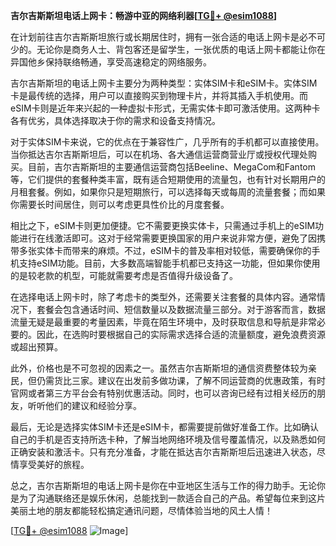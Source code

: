 **吉尔吉斯斯坦电话上网卡：畅游中亚的网络利器[[TG💪+ @esim1088](https://t.me/s/esim1088)]**

在计划前往吉尔吉斯斯坦旅行或长期居住时，拥有一张合适的电话上网卡是必不可少的。无论你是商务人士、背包客还是留学生，一张优质的电话上网卡都能让你在异国他乡保持联络畅通，享受高速稳定的网络服务。

吉尔吉斯斯坦的电话上网卡主要分为两种类型：实体SIM卡和eSIM卡。实体SIM卡是最传统的选择，用户可以直接购买到物理卡片，并将其插入手机使用。而eSIM卡则是近年来兴起的一种虚拟卡形式，无需实体卡即可激活使用。这两种卡各有优劣，具体选择取决于你的需求和设备支持情况。

对于实体SIM卡来说，它的优点在于兼容性广，几乎所有的手机都可以直接使用。当你抵达吉尔吉斯斯坦后，可以在机场、各大通信运营商营业厅或授权代理处购买。目前，吉尔吉斯斯坦的主要通信运营商包括Beeline、MegaCom和Fantom等，它们提供的套餐种类丰富，既有适合短期使用的流量包，也有针对长期用户的月租套餐。例如，如果你只是短期旅行，可以选择每天或每周的流量套餐；而如果你需要长时间居住，则可以考虑更具性价比的月度套餐。

相比之下，eSIM卡则更加便捷。它不需要更换实体卡，只需通过手机上的eSIM功能进行在线激活即可。这对于经常需要更换国家的用户来说非常方便，避免了因携带多张实体卡而带来的麻烦。不过，eSIM卡的普及率相对较低，需要确保你的手机支持eSIM功能。目前，大多数高端智能手机都已支持这一功能，但如果你使用的是较老款的机型，可能就需要考虑是否值得升级设备了。

在选择电话上网卡时，除了考虑卡的类型外，还需要关注套餐的具体内容。通常情况下，套餐会包含通话时间、短信数量以及数据流量三部分。对于游客而言，数据流量无疑是最重要的考量因素，毕竟在陌生环境中，及时获取信息和导航是非常必要的。因此，在选购时要根据自己的实际需求选择合适的流量额度，避免浪费资源或超出预算。

此外，价格也是不可忽视的因素之一。虽然吉尔吉斯斯坦的通信资费整体较为亲民，但仍需货比三家。建议在出发前多做功课，了解不同运营商的优惠政策，有时官网或者第三方平台会有特别优惠活动。同时，也可以咨询已经有过相关经历的朋友，听听他们的建议和经验分享。

最后，无论是选择实体SIM卡还是eSIM卡，都需要提前做好准备工作。比如确认自己的手机是否支持所选卡种，了解当地网络环境及信号覆盖情况，以及熟悉如何正确安装和激活卡。只有充分准备，才能在抵达吉尔吉斯斯坦后迅速进入状态，尽情享受美好的旅程。

总之，吉尔吉斯斯坦的电话上网卡是你在中亚地区生活与工作的得力助手。无论你是为了沟通联络还是娱乐休闲，总能找到一款适合自己的产品。希望每位来到这片美丽土地的朋友都能轻松搞定通讯问题，尽情体验当地的风土人情！

[[TG💪+ @esim1088](https://t.me/s/esim1088) ![Image](https://i.postimg.cc/4NQfJmqS/Snipaste-2025-05-13-00-14-12.png)]